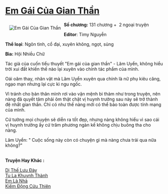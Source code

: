 <a href="https://utruyen.com/em-gai-cua-gian-than/21783/" title="Em Gái Của Gian Thần"><h1>Em Gái Của Gian Thần</h1></a><div style="display:table"><img align="right" style="float: left; padding: 10px;" src="https://utruyen.com/images/story/200x260/em-gai-cua-gian-than.jpg" alt="Em Gái Của Gian Thần"><b>Số chương:</b> 131 chương +  2 ngoại truyện<p></p><b>Editor</b>: Timy Nguyễn<p></p><b>Thể loại</b>: Ngôn tình, cổ đại, xuyên không, ngọt, sủng<p></p><b>Bìa:</b> Hội Nhiều Chữ<p></p>Tác giả của cuốn tiểu thuyết "Em gái của gian thần" - Lâm Uyển, không hiểu trời xui đất khiến thế nào lại xuyên vào chính tác phẩm của mình.<p></p>Oái oăm thay, nhân vật mà Lâm Uyển xuyên qua chính là nữ phụ kiêu căng, ngạo mạn nhưng lại cực kì ngu ngốc.<p></p>Vì tránh cho bản thân mình rơi vào vận mệnh bi thảm như trong truyện, nên nàng đã quyết tâm phải ôm thật chặt vị huynh trưởng sau này sẽ trở thành đệ nhất gian thần. Chỉ có như thế nàng mới có thể bảo toàn được tính mạng của mình.<p></p>Cứ tưởng mọi chuyện sẽ diễn ra tốt đẹp, nhưng nàng không hiểu vì sao cái vị huynh trưởng ấy cứ trăm phương ngàn kế không chịu buông tha cho nàng.<p></p>Lâm Uyển: " Cuộc sống này còn có chuyện gì mà nàng chưa trải qua nữa không?"</div><p><br><b>Truyện Hay Khác :</b></p><a href="https://utruyen.com/di-the-luu-day/17722/" alt="Dị Thế Lưu Đày">Dị Thế Lưu Đày</a><br/><a href="https://github.com/quanluxury/ngontinhhot/tree/master/truyenhay/19387/" alt="Tu La Khuynh Thành">Tu La Khuynh Thành</a><br/><a href="https://github.com/quanluxury/truyenhot/tree/master/truyenhay/12165/" alt="Em Là Nhà">Em Là Nhà</a><br/><a href="https://github.com/quanluxury/truyenhot/tree/master/truyenhay/2105/" alt="Kiếm Động Cửu Thiên">Kiếm Động Cửu Thiên</a><br/>